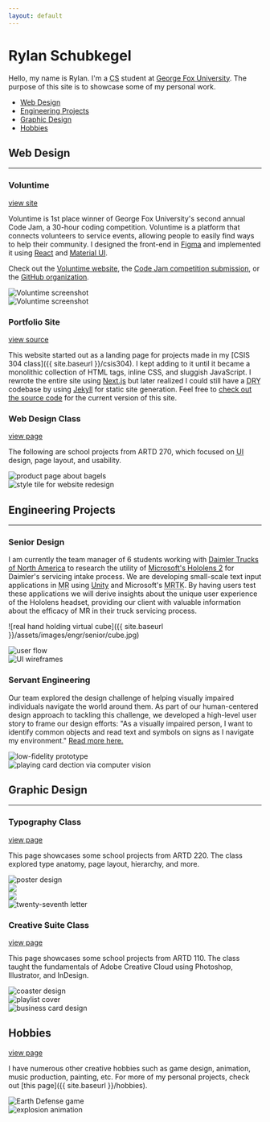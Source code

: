 ```yaml
---
layout: default
---
```


# Rylan Schubkegel

Hello, my name is Rylan. I'm a <abbr title="computer science">CS</abbr> student at [George Fox University](https://www.georgefox.edu/). The purpose of this site is to showcase some of my personal work.

- [Web Design](#web-design)
- [Engineering Projects](#engineering-projects)
- [Graphic Design](#graphic-design)
- [Hobbies](#hobbies)

## Web Design

---

### Voluntime

<a class="header-link" href="https://volunti.me/">view site</a>

Voluntime is 1st place winner of George Fox University's second annual Code Jam, a 30-hour coding competition. Voluntime is a platform that connects volunteers to service events, allowing people to easily find ways to help their community. I designed the front-end in [Figma](https://www.figma.com/) and implemented it using [React](https://reactjs.org/) and [Material UI](https://mui.com/).

Check out the [Voluntime website](https://volunti.me/), the [Code Jam competition submission](https://devpost.com/software/top-secret-team-3-project-title), or the [GitHub organization](https://github.com/Voluntime).

<div class="row align-items-center">
  <div class="col-6">
    <img src="{{ site.baseurl }}/assets/images/web-design/voluntime1.jpg" alt="Voluntime screenshot"/>
  </div>
  <div class="col-6">
    <img src="{{ site.baseurl }}/assets/images/web-design/voluntime2.jpg" alt="Voluntime screenshot"/>
  </div>
</div>

### Portfolio Site

<a class="header-link" href="https://github.com/rschubkegel/rschubkegel.github.io">view source</a>

This website started out as a landing page for projects made in my [CSIS 304 class]({{ site.baseurl }}/csis304). I kept adding to it until it became a monolithic collection of HTML tags, inline CSS, and sluggish JavaScript. I rewrote the entire site using [Next.js](https://nextjs.org/) but later realized I could still have a <abbr title="don't repeat yourself">DRY</abbr> codebase by using [Jekyll](https://jekyllrb.com/) for static site generation. Feel free to [check out the source code](https://github.com/rschubkegel/rschubkegel.github.io) for the current version of this site.

### Web Design Class

<a class="header-link" href="{{ site.baseurl }}/artd270">view page</a>

The following are school projects from ARTD 270, which focused on <abbr title="user interface">UI</abbr> design, page layout, and usability.

<div class="row align-items-center">
  <div class="col-sm-6">
    <img src="{{ site.baseurl }}/assets/images/web-design/bagels-banner.jpg" alt="product page about bagels"/>
  </div>
  <div class="col-sm-6">
    <img src="{{ site.baseurl }}/assets/images/web-design/style-tile.png" alt="style tile for website redesign"/>
  </div>
</div>

## Engineering Projects

---

### Senior Design

I am currently the team manager of 6 students working with [Daimler Trucks of North America](https://northamerica.daimlertruck.com/) to research the utility of [Microsoft's Hololens 2](https://www.microsoft.com/en-us/hololens/hardware) for Daimler's servicing intake process. We are developing small-scale text input applications in <abbr title="mixed reality">MR</abbr> using [Unity](https://unity.com/) and Microsoft's <abbr title="mixed reality toolkit">MRTK</abbr>. By having users test these applications we will derive insights about the unique user experience of the Hololens headset, providing our client with valuable information about the efficacy of MR in their truck servicing process.

![real hand holding virtual cube]({{ site.baseurl }}/assets/images/engr/senior/cube.jpg)

<div class="row align-items-center">
  <div class="col-sm-5">
    <img src="{{ site.baseurl }}/assets/images/engr/senior/user-flow.png" alt="user flow"/>
  </div>
  <div class="col-sm-7">
    <img src="{{ site.baseurl }}/assets/images/engr/senior/wireframes.jpg" alt="UI wireframes"/>
  </div>
</div>

### Servant Engineering

Our team explored the design challenge of helping visually impaired individuals navigate the world around them. As part of our human-centered design approach to tackling this challenge, we developed a high-level user story to frame our design efforts: "As a visually impaired person, I want to identify common objects and read text and symbols on signs as I navigate my environment." [Read more here.](https://cs.georgefox.edu/about/research/computer-vision-for-the-visually-impaired/)

<div class="row align-items-center">
  <div class="col-sm-6">
    <img src="{{ site.baseurl }}/assets/images/engr/servant/prototype.png" alt="low-fidelity prototype"/>
  </div>
  <div class="col-sm-6">
    <img src="{{ site.baseurl }}/assets/images/engr/servant/detection.png" alt="playing card dection via computer vision"/>
  </div>
</div>

## Graphic Design

---

### Typography Class

<a class="header-link" href="{{ site.baseurl }}/artd220">view page</a>

This page showcases some school projects from ARTD 220. The class explored type anatomy, page layout, hierarchy, and more.

<div class="row align-items-center">
  <div class="col-sm-3">
    <img src="{{ site.baseurl }}/assets/images/typography/made-by-humans.jpg" alt="poster design"/>
  </div>
  <div class="col-6 col-sm-3 py-4">
    <img src="{{ site.baseurl }}/assets/images/typography/anatomy/1.png"/>
  </div>
  <div class="col-6 col-sm-3 py-4">
    <img src="{{ site.baseurl }}/assets/images/typography/anatomy/2.png"/>
  </div>
  <div class="col-sm-3">
    <img src="{{ site.baseurl }}/assets/images/typography/twenty-seventh-letter.jpg" alt="twenty-seventh letter"/>
  </div>
</div>

### Creative Suite Class

<a class="header-link" href="{{ site.baseurl }}/artd110">view page</a>

This page showcases some school projects from ARTD 110. The class taught the fundamentals of Adobe Creative Cloud using Photoshop, Illustrator, and InDesign.

<div class="row align-items-center">
  <div class="col-6 col-sm-3">
    <img src="{{ site.baseurl }}/assets/images/creative-suite/coasters-1.png" alt="coaster design"/>
  </div>
  <div class="col-6 col-sm-3 order-sm-last">
    <img src="{{ site.baseurl }}/assets/images/creative-suite/playlist/18.jpg" alt="playlist cover"/>
  </div>
  <div class="col-sm-6 pt-3 pt-sm-0">
    <img src="{{ site.baseurl }}/assets/images/creative-suite/business-card-2.png" alt="business card design"/>
  </div>
</div>

## Hobbies

<a class="header-link" href="{{ site.baseurl }}/hobbies">view page</a>

I have numerous other creative hobbies such as game design, animation, music production, painting, etc. For more of my personal projects, check out [this page]({{ site.baseurl }}/hobbies).

<div class="row align-items-center">
  <div class="col-6">
    <img src="{{ site.baseurl }}/assets/images/games/ED.png" alt="Earth Defense game"/>
  </div>
  <div class="col-6">
    <img src="{{ site.baseurl }}/assets/images/animations/explosion.gif" alt="explosion animation"/>
  </div>
</div>